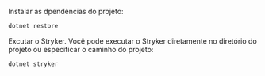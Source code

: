 Instalar as dpendências do projeto:
```bash
dotnet restore
```

Excutar o Stryker. Você pode executar o Stryker diretamente no diretório do projeto ou especificar o caminho do projeto:
```bash
dotnet stryker
```